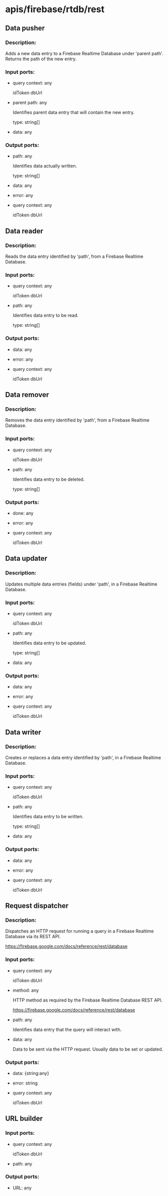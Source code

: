 # apis/firebase/rtdb/rest

## Data pusher

### Description:
Adds a new data entry to a Firebase Realtime Database under 'parent path'.
Returns the path of the new entry.

### Input ports: 
* query context: any

    idToken
    dbUrl


* parent path: any

    Identifies parent data entry that will contain the new entry.
    
    type: string[]


* data: any

### Output ports: 
* path: any

    Identifies data actually written.
    
    type: string[]


* data: any

* error: any

* query context: any

    idToken
    dbUrl




## Data reader

### Description:
Reads the data entry identified by 'path', from a Firebase Realtime Database.

### Input ports: 
* query context: any

    idToken
    dbUrl


* path: any

    Identifies data entry to be read.
    
    type: string[]


### Output ports: 
* data: any

* error: any

* query context: any

    idToken
    dbUrl




## Data remover

### Description:
Removes the data entry identified by 'path', from a Firebase Realtime Database.

### Input ports: 
* query context: any

    idToken
    dbUrl


* path: any

    Identifies data entry to be deleted.
    
    type: string[]


### Output ports: 
* done: any

* error: any

* query context: any

    idToken
    dbUrl




## Data updater

### Description:
Updates multiple data entries (fields) under 'path', in a Firebase Realtime Database.

### Input ports: 
* query context: any

    idToken
    dbUrl


* path: any

    Identifies data entry to be updated.
    
    type: string[]


* data: any

### Output ports: 
* data: any

* error: any

* query context: any

    idToken
    dbUrl




## Data writer

### Description:
Creates or replaces a data entry  identified by 'path', in a Firebase Realtime Database.

### Input ports: 
* query context: any

    idToken
    dbUrl


* path: any

    Identifies data entry to be written.
    
    type: string[]


* data: any

### Output ports: 
* data: any

* error: any

* query context: any

    idToken
    dbUrl




## Request dispatcher

### Description:
Dispatches an HTTP request for running a query in a Firebase Realtime Database via its REST API.

https://firebase.google.com/docs/reference/rest/database

### Input ports: 
* query context: any

    idToken
    dbUrl


* method: any

    HTTP method as required by the Firebase Realtime Database REST API.
    
    https://firebase.google.com/docs/reference/rest/database


* path: any

    Identifies data entry that the query will interact with.


* data: any

    Data to be sent via the HTTP request. Usually data to be set or updated.


### Output ports: 
* data: {string:any}

* error: string

* query context: any

    idToken
    dbUrl




## URL builder

### Input ports: 
* query context: any

    idToken
    dbUrl


* path: any

### Output ports: 
* URL: any

